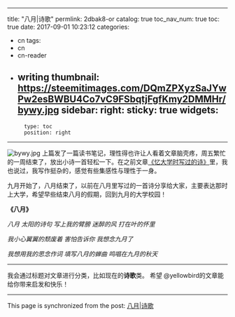 
---
title: "八月|诗歌"
permlink: 2dbak8-or
catalog: true
toc_nav_num: true
toc: true
date: 2017-09-01 10:23:12
categories:
- cn
tags:
- cn
- cn-reader
- writing
thumbnail: https://steemitimages.com/DQmZPXyzSaJYwPw2esBWBU4Co7vC9FSbqtjFgfKmy2DMMHr/bywy.jpg
sidebar:
    right:
        sticky: true
widgets:
    -
        type: toc
        position: right
---


![bywy.jpg](https://steemitimages.com/DQmZPXyzSaJYwPw2esBWBU4Co7vC9FSbqtjFgfKmy2DMMHr/bywy.jpg)
上篇发了一篇读书笔记，理性得也许让人看着文章脑壳疼，周五繁忙的一周结束了，放出小诗一首轻松一下。在之前文章[《忆大学时写过的诗》](https://steemit.com/cn/@yellowbird/2hptjt)里，我也说过，我写作挺杂的，感觉有些集感性与理性于一身。

九月开始了，八月结束了，以前在八月里写过的一首诗分享给大家，主要表达那时上大学，希望早些结束八月的假期，回到九月的大学校园！

**《八月》**

*八月*
*太阳的诗句*
*写上我的臂膀*
*迷醉的风*
*打在叶的怀里*
 
*我小心翼翼的颓废着*
*害怕告诉你*
*我想念九月了*
 
*我想用我的思念作词*
*填写八月的蝉曲*
*鸣唱在九月的秋天*

---
我会通过标题对文章进行分类，比如现在的**诗歌**类。
希望 @yellowbird的文章能给你带来启发和快乐！

- - -

This page is synchronized from the post: [八月|诗歌](https://steemit.com/@yellowbird/2dbak8-or)
